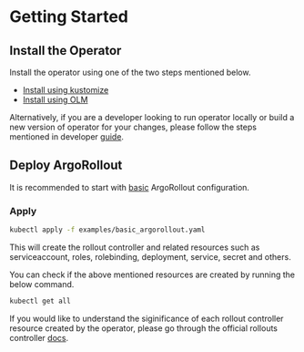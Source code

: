 # Getting Started

## Install the Operator

Install the operator using one of the two steps mentioned below.

- [Install using kustomize](../install/kustomize.md)
- [Install using OLM](../install/olm.md)

Alternatively, if you are a developer looking to run operator locally or build a new version of operator for your changes, please follow the steps mentioned in developer [guide](../developer-guide/developer_guide.md).

## Deploy ArgoRollout

It is recommended to start with [basic](../crd_reference.md/#basic-argorollout-example) ArgoRollout configuration. 

### Apply 

```bash
kubectl apply -f examples/basic_argorollout.yaml
```

This will create the rollout controller and related resources such as serviceaccount, roles, rolebinding, deployment, service, secret and others.

You can check if the above mentioned resources are created by running the below command.

```bash
kubectl get all
```

If you would like to understand the siginificance of each rollout controller resource created by the operator, please go through the official rollouts controller [docs](https://argo-rollouts.readthedocs.io/en/stable/).

